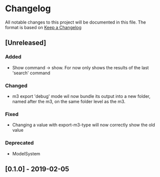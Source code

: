 # Changelog
All notable changes to this project will be documented in this file.
The format is based on [Keep a Changelog](https://keepachangelog.com)

## [Unreleased] 
### Added
- Show command -> show. For now only shows the results of the last 'search' command

### Changed 
- m3 export 'debug' mode wil now bundle its output into a new folder, named after the m3, on the same folder level as the m3.

### Fixed 
- Changing a value with export-m3-type will now correctly show the old value

### Deprecated 
- ModelSystem

## [0.1.0] - 2019-02-05
